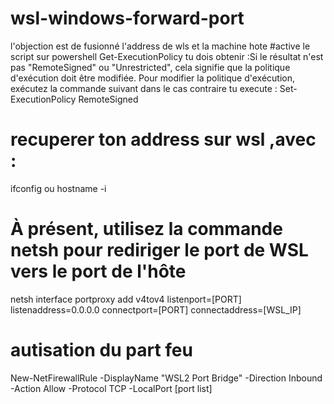 # wsl-windows-forward-port
l'objection est de fusionné  l'address de wls et la machine hote
#active le script sur powershell
Get-ExecutionPolicy
tu dois obtenir :Si le résultat n'est pas "RemoteSigned" ou "Unrestricted", cela signifie que la politique d'exécution doit être modifiée. Pour modifier la politique d'exécution, exécutez la commande suivant
dans le cas contraire tu execute :
Set-ExecutionPolicy RemoteSigned

# recuperer ton address sur wsl ,avec :
ifconfig ou hostname -i
# À présent, utilisez la commande netsh pour rediriger le port de WSL vers le port de l'hôte
netsh interface portproxy add v4tov4 listenport=[PORT] listenaddress=0.0.0.0 connectport=[PORT] connectaddress=[WSL_IP]
# autisation du part feu

New-NetFirewallRule -DisplayName "WSL2 Port Bridge" -Direction Inbound -Action Allow -Protocol TCP -LocalPort [port list]
